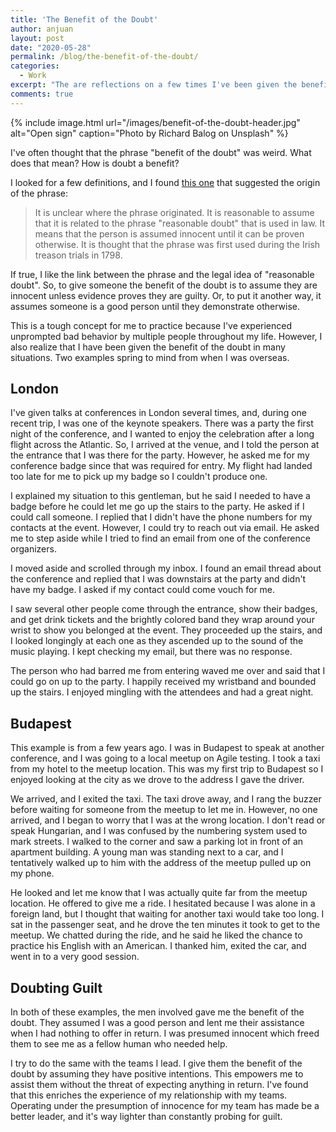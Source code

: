 ```yaml
---
title: 'The Benefit of the Doubt'
author: anjuan
layout: post
date: "2020-05-28"
permalink: /blog/the-benefit-of-the-doubt/
categories:
  - Work
excerpt: "The are reflections on a few times I've been given the benefit of the doubt and ways I can apply it to my work."
comments: true
---
```


{% include image.html url="/images/benefit-of-the-doubt-header.jpg" alt="Open sign"  caption="Photo by Richard Balog on Unsplash" %}

I've often thought that the phrase "benefit of the doubt" was weird. What does that mean? How is doubt a benefit?

I looked for a few definitions, and I found [this one](https://www.theidioms.com/the-benefit-of-the-doubt/) that suggested the origin of the phrase:

> It is unclear where the phrase originated. It is reasonable to assume that it is related to the phrase "reasonable doubt" that is used in law. It means that the person is assumed innocent until it can be proven otherwise. It is thought that the phrase was first used during the Irish treason trials in 1798.

If true, I like the link between the phrase and the legal idea of "reasonable doubt". So, to give someone the benefit of the doubt is to assume they are innocent unless evidence proves they are guilty. Or, to put it another way, it assumes someone is a good person until they demonstrate otherwise.

This is a tough concept for me to practice because I've experienced unprompted bad behavior by multiple people throughout my life. However, I also realize that I have been given the benefit of the doubt in many situations. Two examples spring to mind from when I was overseas.

## London

I've given talks at conferences in London several times, and, during one recent trip, I was one of the keynote speakers. There was a party the first night of the conference, and I wanted to enjoy the celebration after a long flight across the Atlantic. So, I arrived at the venue, and I told the person at the entrance that I was there for the party. However, he asked me for my conference badge since that was required for entry. My flight had landed too late for me to pick up my badge so I couldn't produce one.

I explained my situation to this gentleman, but he said I needed to have a badge before he could let me go up the stairs to the party. He asked if I could call someone. I replied that I didn't have the phone numbers for my contacts at the event. However, I could try to reach out via email. He asked me to step aside while I tried to find an email from one of the conference organizers.

I moved aside and scrolled through my inbox. I found an email thread about the conference and replied that I was downstairs at the party and didn't have my badge. I asked if my contact could come vouch for me.

I saw several other people come through the entrance, show their badges, and get drink tickets and the brightly colored band they wrap around your wrist to show you belonged at the event. They proceeded up the stairs, and I looked longingly at each one as they ascended up to the sound of the music playing. I kept checking my email, but there was no response.

The person who had barred me from entering waved me over and said that I could go on up to the party. I happily received my wristband and bounded up the stairs. I enjoyed mingling with the attendees and had a great night.

## Budapest

This example is from a few years ago. I was in Budapest to speak at another conference, and I was going to a local meetup on Agile testing. I took a taxi from my hotel to the meetup location. This was my first trip to Budapest so I enjoyed looking at the city as we drove to the address I gave the driver.

We arrived, and I exited the taxi. The taxi drove away, and I rang the buzzer before waiting for someone from the meetup to let me in. However, no one arrived, and I began to worry that I was at the wrong location. I don't read or speak Hungarian, and I was confused by the numbering system used to mark streets. I walked to the corner and saw a parking lot in front of an apartment building. A young man was standing next to a car, and I tentatively walked up to him with the address of the meetup pulled up on my phone.

He looked and let me know that I was actually quite far from the meetup location. He offered to give me a ride. I hesitated because I was alone in a foreign land, but I thought that waiting for another taxi would take too long. I sat in the passenger seat, and he drove the ten minutes it took to get to the meetup. We chatted during the ride, and he said he liked the chance to practice his English with an American. I thanked him, exited the car, and went in to a very good session.

## Doubting Guilt

In both of these examples, the men involved gave me the benefit of the doubt. They assumed I was a good person and lent me their assistance when I had nothing to offer in return. I was presumed innocent which freed them to see me as a fellow human who needed help.

I try to do the same with the teams I lead. I give them the benefit of the doubt by assuming they have positive intentions. This empowers me to assist them without the threat of expecting anything in return. I've found that this enriches the experience of my relationship with my teams. Operating under the presumption of innocence for my team has made be a better leader, and it's way lighter than constantly probing for guilt.